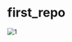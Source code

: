 # first_repo
![1](https://user-images.githubusercontent.com/117007640/198875139-e3511788-9024-432f-9e0c-8baadeba0311.png)


